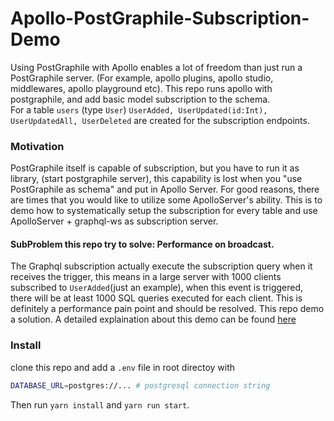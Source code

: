 # Apollo-PostGraphile-Subscription-Demo

Using PostGraphile with Apollo enables a lot of freedom than just run a PostGraphile server. (For example, apollo plugins, apollo studio, middlewares, apollo playground etc). This repo runs apollo with postgraphile, and add basic model subscription to the schema.  
For a table `users` (type `User`) `UserAdded, UserUpdated(id:Int), UserUpdatedAll, UserDeleted` are created for the subscription endpoints. 

### Motivation
PostGraphile itself is capable of subscription, but you have to run it as library, (start postgraphile server), this capability is lost when you "use PostGraphile as schema" and put in Apollo Server. For good reasons, there are times that you would like to utilize some ApolloServer's ability. This is to demo how to systematically setup the subscription for every table and use ApolloServer + graphql-ws as subscription server. 

#### SubProblem this repo try to solve: Performance on broadcast.
The Graphql subscription actually execute the subscription query when it receives the trigger, this means in a large server with 1000 clients subscribed to `UserAdded`(just an example), when this event is triggered, there will be at least 1000 SQL queries executed for each client. This is definitely a performance pain point and should be resolved. This repo demo a solution. A detailed explaination about this demo can be found [here](https://hansololai.github.io/advance-GraphQL-subscription-in-detail/)

### Install
clone this repo and add a `.env` file in root directoy with 
```sh
DATABASE_URL=postgres://... # postgresql connection string
```
Then run `yarn install` and `yarn run start`.
